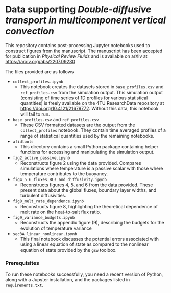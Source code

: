 # Data supporting *Double-diffusive transport in multicomponent vertical convection*

This repository contains post-processing Jupyter notebooks used to construct figures from the manuscript.
The manuscript has been accepted for publication in *Physical Review Fluids* and is available on arXiv at https://arxiv.org/abs/2207.09230

The files provided are as follows

- `collect_profiles.ipynb`
    - This notebook creates the datasets stored in `base_profiles.csv` and `ref_profiles.csv` from the simulation output. This simulation output (consisting of time series of 1D profiles for various statistical quantities) is freely available on the 4TU ResearchData repository at https://doi.org/10.4121/21679772. Without this data, this notebook will fail to run.
- `base_profiles.csv` and `ref_profiles.csv`
    - These CSV formatted datasets are the output from the `collect_profiles` notebook. They contain time averaged profiles of a range of statistical quantities used by the remaining notebooks.
- `afidtools`
    - This directory contains a small Python package containing helper functions for accessing and manipulating the simulation output.
- `fig2_active_passive.ipynb`
    - Reconstructs figure 2 using the data provided. Compares simulations where temperature is a passive scalar with those where temperature contributes to the buoyancy.
- `fig4_5_6_fluxes_BLs_and_diffusivity.ipynb`
    - Reconstructs figures 4, 5, and 6 from the data provided. These present data about the global fluxes, boundary layer widths, and turbulent diffusivities.
- `fig8_melt_rate_dependence.ipynb`
    - Reconstructs figure 8, highlighting the theoretical dependence of melt rate on the heat-to-salt flux ratio.
- `fig9_variance_budgets.ipynb`
    - Reconstructs the appendix figure (9), describing the budgets for the evolution of temperature variance
- `sec3A_linear_nonlinear.ipynb`
    - This final notebook discusses the potential errors associated with using a linear equation of state as compared to the nonlinear equation of state provided by the `gsw` toolbox.

### Prerequisites
To run these notebooks successfully, you need a recent version of Python, along with a Jupyter installation, and the packages listed in `requirements.txt`.